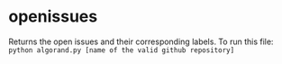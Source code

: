 # openissues
Returns the open issues and their corresponding labels. 
To run this file: ```python algorand.py [name of the valid github repository]```
